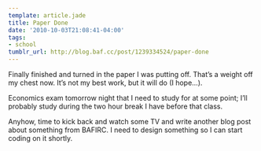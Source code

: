 ```yaml
---
template: article.jade
title: Paper Done
date: '2010-10-03T21:08:41-04:00'
tags:
- school
tumblr_url: http://blog.baf.cc/post/1239334524/paper-done
---
```

Finally finished and turned in the paper I was putting off. That’s a weight off my chest now. It’s not my best work, but it will do (I hope…).

Economics exam tomorrow night that I need to study for at some point; I’ll probably study during the two hour break I have before that class.

Anyhow, time to kick back and watch some TV and write another blog post about something from BAFIRC. I need to design something so I can start coding on it shortly.
